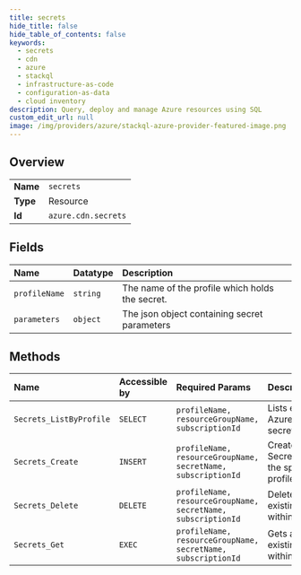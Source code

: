 ```yaml
---
title: secrets
hide_title: false
hide_table_of_contents: false
keywords:
  - secrets
  - cdn
  - azure    
  - stackql
  - infrastructure-as-code
  - configuration-as-data
  - cloud inventory
description: Query, deploy and manage Azure resources using SQL
custom_edit_url: null
image: /img/providers/azure/stackql-azure-provider-featured-image.png
---
```

  
    

## Overview
<table><tbody>
<tr><td><b>Name</b></td><td><code>secrets</code></td></tr>
<tr><td><b>Type</b></td><td>Resource</td></tr>
<tr><td><b>Id</b></td><td><code>azure.cdn.secrets</code></td></tr>
</tbody></table>

## Fields
| Name | Datatype | Description |
|:-----|:---------|:------------|
| `profileName` | `string` | The name of the profile which holds the secret. |
| `parameters` | `object` | The json object containing secret parameters |
## Methods
| Name | Accessible by | Required Params | Description |
|:-----|:--------------|:----------------|:------------|
| `Secrets_ListByProfile` | `SELECT` | `profileName, resourceGroupName, subscriptionId` | Lists existing AzureFrontDoor secrets. |
| `Secrets_Create` | `INSERT` | `profileName, resourceGroupName, secretName, subscriptionId` | Creates a new Secret within the specified profile. |
| `Secrets_Delete` | `DELETE` | `profileName, resourceGroupName, secretName, subscriptionId` | Deletes an existing Secret within profile. |
| `Secrets_Get` | `EXEC` | `profileName, resourceGroupName, secretName, subscriptionId` | Gets an existing Secret within a profile. |
